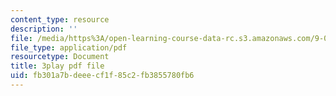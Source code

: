 ```yaml
---
content_type: resource
description: ''
file: /media/https%3A/open-learning-course-data-rc.s3.amazonaws.com/9-00sc-introduction-to-psychology-fall-2011/fb301a7bdeeecf1f85c2fb3855780fb6_MYMYXhR2Ppw.pdf
file_type: application/pdf
resourcetype: Document
title: 3play pdf file
uid: fb301a7b-deee-cf1f-85c2-fb3855780fb6
---
```

